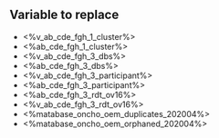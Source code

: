 
## Variable to replace
- <%v_ab_cde_fgh_1_cluster%>
- <%ab_cde_fgh_1_cluster%>
- <%v_ab_cde_fgh_3_dbs%>
- <%ab_cde_fgh_3_dbs%>
- <%v_ab_cde_fgh_3_participant%>
- <%ab_cde_fgh_3_participant%>
- <%ab_cde_fgh_3_rdt_ov16%>
- <%v_ab_cde_fgh_3_rdt_ov16%>
- <%matabase_oncho_oem_duplicates_202004%>
- <%matabase_oncho_oem_orphaned_202004%>
